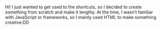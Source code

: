 Hi! I just wanted to get used to the shortcuts, so I decided to create something from scratch and make it lengthy. At the time, I wasn’t familiar with JavaScript or frameworks, so I mainly used HTML to make something creative:DD
